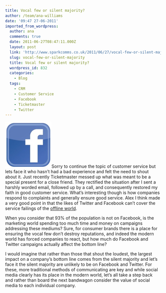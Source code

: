 ```yaml
---
title: Vocal few or silent majority?
author: /team/ana-williams
date: '09:47 27-06-2011'
imported_from_wordpress:
  author: ana
  comments: true
  date: 2011-06-27T08:47:11.000Z
  layout: post
  link: 'http://www.sparkcomms.co.uk/2011/06/27/vocal-few-or-silent-majority/'
  slug: vocal-few-or-silent-majority
  title: Vocal few or silent majority?
  wordpress_id: 832
  categories:
    - Blog
  tags:
    - CRM
    - Customer Service
    - Facebook
    - Ticketmaster
    - Twitter
---
```


![Facebook-logo-1817834_png](Facebook-logo-1817834_png-150x150.jpg)Sorry to continue the topic of customer service but lets face it who hasn’t had a bad experience and felt the need to shout about it. Just recently Ticketmaster messed up what was meant to be a special present for a close friend. They rectified the situation after I sent a harshly worded email, followed up by a call, and consequently restored my faith in good customer service. What’s interesting though is how companies respond to complaints and generally ensure good service. Alex I think made a very good point in that the likes of Twitter and Facebook can’t cover the service failings of the [offline world](http://www.sparkcomms.co.uk/index.php/2011/06/social-media-crm-is-only-as-good-as-the-service-it-is-supporting/).

When you consider that 93% of the population is not on Facebook, is the marketing world spending too much time and money on campaigns addressing these mediums? Sure, for consumer brands there is a place for ensuring the vocal few don’t destroy reputations, and indeed the modern world has forced companies to react, but how much do Facebook and Twitter campaigns actually affect the bottom line?

I would imagine that rather than those that shout the loudest, the largest impact on a company’s bottom line comes from the silent majority and let’s face it the silent majority are unlikely to be on Facebook and Twitter. For these, more traditional methods of communicating are key and while social media clearly has its place in the modern world, let’s all take a step back and rather than board the next bandwagon consider the value of social media to each individual company.
